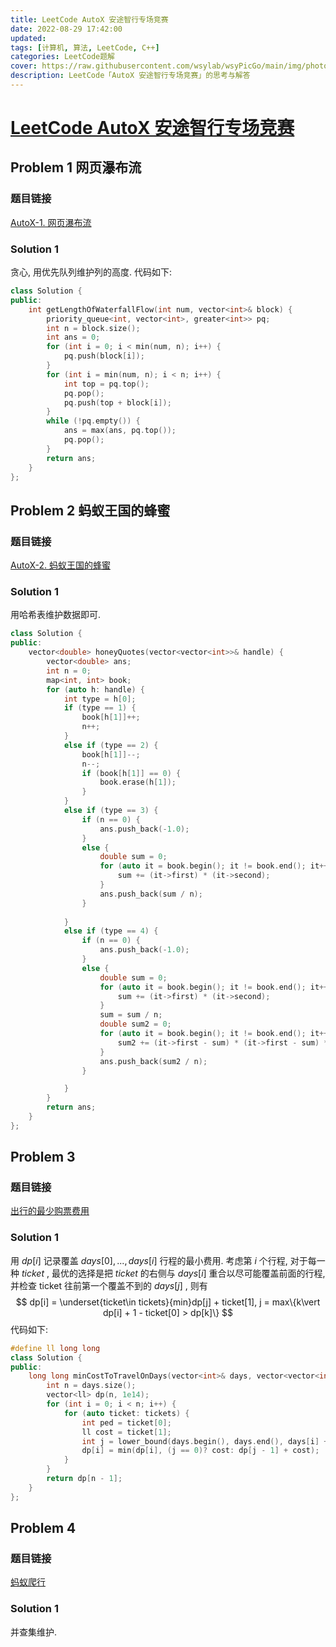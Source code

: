 ```yaml
---
title: LeetCode AutoX 安途智行专场竞赛 
date: 2022-08-29 17:42:00
updated:
tags: [计算机, 算法, LeetCode, C++]
categories: LeetCode题解
cover: https://raw.githubusercontent.com/wsylab/wsyPicGo/main/img/photo-1508138221679-760a23a2285b
description: LeetCode「AutoX 安途智行专场竞赛」的思考与解答
---
```

# [LeetCode AutoX 安途智行专场竞赛](https://leetcode.cn/contest/ubiquant2022/)

## Problem 1 网页瀑布流
### 题目链接
[AutoX-1. 网页瀑布流](https://leetcode.cn/contest/autox2023/problems/l9HbCJ/)
### Solution 1
贪心, 用优先队列维护列的高度.
代码如下:
```C++
class Solution {
public:
    int getLengthOfWaterfallFlow(int num, vector<int>& block) {
        priority_queue<int, vector<int>, greater<int>> pq;
        int n = block.size();
        int ans = 0;
        for (int i = 0; i < min(num, n); i++) {
            pq.push(block[i]);
        }
        for (int i = min(num, n); i < n; i++) {
            int top = pq.top();
            pq.pop();
            pq.push(top + block[i]);
        }
        while (!pq.empty()) {
            ans = max(ans, pq.top());
            pq.pop();
        }
        return ans;
    }
};
```
## Problem 2 蚂蚁王国的蜂蜜
### 题目链接
[AutoX-2. 蚂蚁王国的蜂蜜](https://leetcode.cn/contest/autox2023/problems/8p6t8R/)
### Solution 1
用哈希表维护数据即可.
```C++
class Solution {
public:
    vector<double> honeyQuotes(vector<vector<int>>& handle) {
        vector<double> ans;
        int n = 0;
        map<int, int> book;
        for (auto h: handle) {
            int type = h[0];
            if (type == 1) {
                book[h[1]]++;
                n++;
            }
            else if (type == 2) {
                book[h[1]]--;
                n--;
                if (book[h[1]] == 0) {
                    book.erase(h[1]);
                }
            }
            else if (type == 3) {
                if (n == 0) {
                    ans.push_back(-1.0);
                }
                else {
                    double sum = 0;
                    for (auto it = book.begin(); it != book.end(); it++) {
                        sum += (it->first) * (it->second);
                    }
                    ans.push_back(sum / n);
                }
                    
            }
            else if (type == 4) {
                if (n == 0) {
                    ans.push_back(-1.0);
                }
                else {
                    double sum = 0;
                    for (auto it = book.begin(); it != book.end(); it++) {
                        sum += (it->first) * (it->second);
                    }
                    sum = sum / n;
                    double sum2 = 0;
                    for (auto it = book.begin(); it != book.end(); it++) {
                        sum2 += (it->first - sum) * (it->first - sum) * (it->second);
                    }
                    ans.push_back(sum2 / n);
                }

            }
        }
        return ans;
    }
};
```

## Problem 3
### 题目链接
[出行的最少购票费用](https://leetcode.cn/contest/autox2023/problems/BjAFy9/)
### Solution 1
用 $dp[i]$ 记录覆盖 $days[0], ..., days[i]$ 行程的最小费用. 考虑第 $i$ 个行程, 对于每一种 $ticket$ , 最优的选择是把 $ticket$ 的右侧与 $days[i]$ 重合以尽可能覆盖前面的行程, 并检查 ticket 往前第一个覆盖不到的 $days[j]$ , 则有
$$
dp[i] = \underset{ticket\in tickets}{min}dp[j] + ticket[1], j = max\{k\vert dp[i] + 1 - ticket[0] > dp[k]\}
$$
代码如下:
```C++
#define ll long long 
class Solution {
public:
    long long minCostToTravelOnDays(vector<int>& days, vector<vector<int>>& tickets) {
        int n = days.size();
        vector<ll> dp(n, 1e14); 
        for (int i = 0; i < n; i++) {
            for (auto ticket: tickets) {
                int ped = ticket[0];
                ll cost = ticket[1];
                int j = lower_bound(days.begin(), days.end(), days[i] + 1 - ped) - days.begin();
                dp[i] = min(dp[i], (j == 0)? cost: dp[j - 1] + cost);
            }
        }
        return dp[n - 1];
    }
};
``` 

## Problem 4
### 题目链接
[蚂蚁爬行](https://leetcode.cn/contest/autox2023/problems/TcdlJS/)
### Solution 1
并查集维护. 